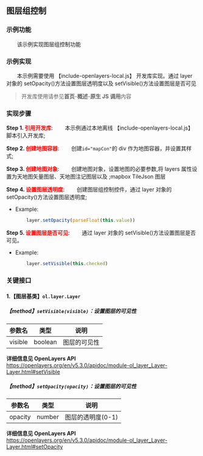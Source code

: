 ## 图层组控制

### 示例功能

&ensp;&ensp;&ensp;&ensp;该示例实现图层组控制功能

### 示例实现

&ensp;&ensp;&ensp;&ensp;本示例需要使用 【include-openlayers-local.js】 开发库实现。通过 layer 对象的 setOpacity()方法设置图层透明度以及 setVisible()方法设置图层是否可见

> 开发库使用请参见**首页**-**概述**-**原生 JS 调用**内容

### 实现步骤

**Step 1. <font color=red>引用开发库</font>**:
&ensp;&ensp;&ensp;&ensp;本示例通过本地离线 【include-openlayers-local.js】 脚本引入开发库;

**Step 2. <font color=red>创建地图容器</font>**:
&ensp;&ensp;&ensp;&ensp;创建`id="mapCon"`的 div 作为地图容器，并设置其样式;

**Step 3. <font color=red>创建地图对象</font>**:
&ensp;&ensp;&ensp;&ensp;创建地图对象，设置地图的必要参数,将 layers 属性设置为天地图矢量图层、天地图注记图层以及 ;mapbox TileJson 图层

**Step 4. <font color=red>设置图层透明度</font>**:
&ensp;&ensp;&ensp;&ensp;创建图层组控制控件，通过 layer 对象的 setOpacity()方法设置图层透明度;

* Example:

    ```javascript
        layer.setOpacity(parseFloat(this.value))
    ```
**Step 5. <font color=red>设置图层是否可见</font>**:
&ensp;&ensp;&ensp;&ensp;通过 layer 对象的 setVisible()方法设置图层是否可见。

* Example:

    ```javascript
        layer.setVisible(this.checked)
    ```

### 关键接口

#### 1.【图层基类】`ol.layer.Layer`
##### 【method】`setVisible(visible)`：设置图层的可见性

| 参数名  | 类型    | 说明         |
| ------- | ------- | ------------ |
| visible | boolean | 图层的可见性 |

**详细信息见 OpenLayers API**
https://openlayers.org/en/v5.3.0/apidoc/module-ol_layer_Layer-Layer.html#setVisible

##### 【method】`setOpacity(opacity)`：设置图层的可见性

| 参数名  | 类型     | 说明            |
| ------- | ------- | --------------  |
| opacity | number  | 图层的透明度(0-1)|

**详细信息见 OpenLayers API**
https://openlayers.org/en/v5.3.0/apidoc/module-ol_layer_Layer-Layer.html#setOpacity



